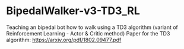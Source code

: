 # BipedalWalker-v3-TD3_RL
Teaching an bipedal bot how to walk using a TD3 algorithm (variant of Reinforcement Learning - Actor &amp; Critic method)
Paper for the TD3 algorithm: https://arxiv.org/pdf/1802.09477.pdf
